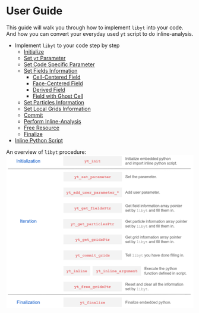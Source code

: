 # User Guide
This guide will walk you through how to implement `libyt` into your code. And how you can convert your everyday used `yt` script to do inline-analysis. 

- Implement `libyt` to your code step by step
  - [Initialize](./Initialize.md)
  - [Set `yt` Parameter]()
  - [Set Code Specific Parameter]()
  - [Set Fields Information]()
    - [Cell-Centered Field]()
    - [Face-Centered Field]()
    - [Derived Field]()
    - [Field with Ghost Cell]()
  - [Set Particles Information]()
  - [Set Local Grids Information]()
  - [Commit]()
  - [Perform Inline-Analysis]()
  - [Free Resource]()
  - [Finalize]()
- [Inline Python Script](./InlinePythonScript.md)

An overview of `libyt` procedure:
![](./res/Overview-Procedure.png)

